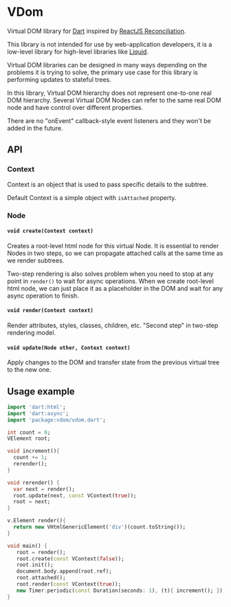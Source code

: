 # VDom

Virtual DOM library for [Dart](https://www.dartlang.org/) inspired by
[ReactJS Reconciliation](http://facebook.github.io/react/docs/reconciliation.html).

This library is not intended for use by web-application developers, it
is a low-level library for high-level libraries like
[Liquid](http://github.com/localvoid/liquid/).

Virtual DOM libraries can be designed in many ways depending on the
problems it is trying to solve, the primary use case for this library
is performing updates to stateful trees.

In this library, Virtual DOM hierarchy does not represent one-to-one
real DOM hierarchy. Several Virtual DOM Nodes can refer to the same
real DOM node and have control over different properties.

There are no "onEvent" callback-style event listeners and they won't
be added in the future.

## API

### Context

Context is an object that is used to pass specific details to the
subtree.

Default Context is a simple object with `isAttached` property.

### Node

#### `void create(Context context)`

Creates a root-level html node for this virtual Node. It is essential
to render Nodes in two steps, so we can propagate attached calls at
the same time as we render subtrees.

Two-step rendering is also solves problem when you need to stop at any
point in `render()` to wait for async operations. When we create
root-level html node, we can just place it as a placeholder in the DOM
and wait for any async operation to finish.

#### `void render(Context context)`

Render attributes, styles, classes, children, etc. "Second step" in
two-step rendering model.

#### `void update(Node other, Context context)`

Apply changes to the DOM and transfer state from the previous virtual
tree to the new one.

## Usage example

```dart
import 'dart:html';
import 'dart:async';
import 'package:vdom/vdom.dart';

int count = 0;
VElement root;

void increment(){
  count += 1;
  rerender();
}

void rerender() {
  var next = render();
  root.update(next, const VContext(true));
  root = next;
}

v.Element render(){
  return new VHtmlGenericElement('div')(count.toString());
}

void main() {
   root = render();
   root.create(const VContext(false));
   root.init();
   document.body.append(root.ref);
   root.attached();
   root.render(const VContext(true));
   new Timer.periodic(const Duration(seconds: 1), (t){ increment(); });
}
```
